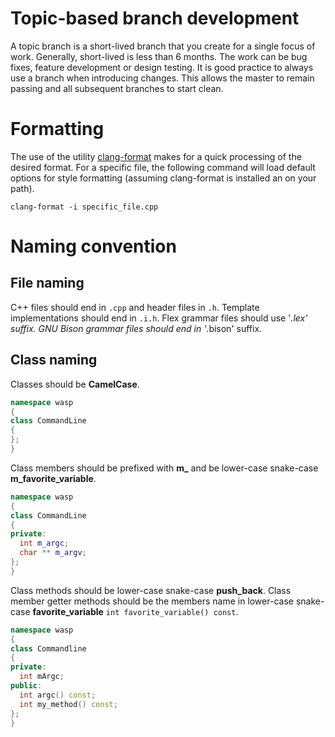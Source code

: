 # Topic-based branch development
A topic branch is a short-lived branch that you create for a single focus of work.
Generally, short-lived is less than 6 months. The work can be bug fixes, feature development or design testing.
It is good practice to always use a branch when introducing changes.
This allows the master to remain passing and all subsequent branches to start clean.

# Formatting
The use of the utility [clang-format](https://clang.llvm.org/docs/ClangFormat.html) makes for a quick processing of the desired format.
For a specific file, the following command will load default options for style formatting (assuming clang-format is installed an on your path).
```
clang-format -i specific_file.cpp
```
# Naming convention
## File naming
C++ files should end in `.cpp` and header files in `.h`.
Template implementations should end in `.i.h`.
Flex grammar files should use '*.lex' suffix. GNU Bison grammar files should end in '*.bison' suffix. 

## Class naming
Classes should be **CamelCase**.
```c++
namespace wasp
{
class CommandLine
{
};
}
```
Class members should be prefixed with **m_** and be lower-case snake-case **m_favorite_variable**.
```c++
namespace wasp
{
class CommandLine
{
private:
  int m_argc;
  char ** m_argv;
};
}
```
Class methods should be lower-case snake-case **push_back**.
Class member getter methods should be the members name in lower-case snake-case **favorite_variable**  `int favorite_variable() const`.
```c++
namespace wasp
{
class Commandline
{
private:
  int mArgc;
public:
  int argc() const;
  int my_method() const;
};
}
```
